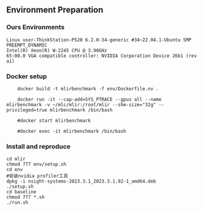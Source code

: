 
## Environment Preparation
### Ours Environments
```
Linux user-ThinkStation-P520 6.2.0-34-generic #34~22.04.1-Ubuntu SMP PREEMPT_DYNAMIC
Intel(R) Xeon(R) W-2245 CPU @ 3.90GHz
65:00.0 VGA compatible controller: NVIDIA Corporation Device 26b1 (rev a1)
```
### Docker setup
```
    docker build -t mlirbenchmark -f env/Dockerfile.nv .

    docker run -it --cap-add=SYS_PTRACE --gpus all --name mlirbenchmark -v ~/mlc/mlir:/root/mlir --shm-size="32g" --privileged=true mlirbenchmark /bin/bash

    #docker start mlirbenchmark

    #docker exec -it mlirbenchmark /bin/bash
```
### Install and reproduce
```
cd mlir
chmod 777 env/setup.sh
cd env
#安装nvidia profiler工具
dpkg -i nsight-systems-2023.3.1_2023.3.1.92-1_amd64.deb
./setup.sh
cd baseline
chmod 777 *.sh
./run.sh
```